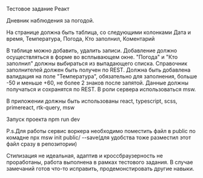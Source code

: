 Тестовое задание Реакт 


Дневник наблюдения за погодой.

На странице должна быть таблица, со следующими колонками
Дата и время, Температура, Погода, Кто заполнил, Коментарий

В таблице можно добавить, удалить записи.
Добавление должно осуществляться в форме во всплывающем окне.
"Погода" и "Кто заполнил" должны выбираться из выпадающего списка.
Справочник заполнителей должен быть получен по REST.
Должна быть добавлена валидация на поле "Температура", обязательно для заполнения, больше -50 и меньше +60, не более 2 знаков после запятой.
Данные должны получаться и сохранятся по REST. В роли сервера использоваться msw.

В приложении должны быть использованы
react, typescript, scss, primereact, rtk-query, msw


Запуск проекта
npm run dev

P.s.Для работы сервис воркера необходимо поместить файл в public по комадне npx msw init public/ --save(для удобства тоже разместил этот файл сразу в репозитории)

Стилизация не идеальная, адаптив и кроссбраузерность не проработаны, работа выполнена в рамках тестового задания. 
В случае замечаний готов что-то исправить, продемонстировать другие навыки.
